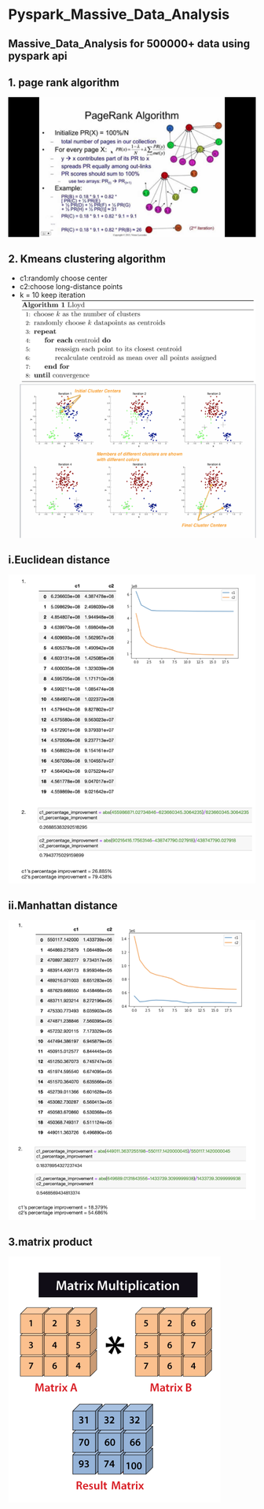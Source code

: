 # Pyspark_Massive_Data_Analysis

## Massive_Data_Analysis for 500000+ data using pyspark api

## 1. page rank algorithm
![Variable Declaration](/pyspark_img/pagerank.jpeg)
## 2. Kmeans clustering algorithm
* c1:randomly choose center 
* c2:choose long-distance points
* k = 10 keep iteration
![Variable Declaration](/pyspark_img/kmeans_algo.png
)
![Variable Declaration](/pyspark_img/kmeanss.png)
## i.Euclidean distance
![Variable Declaration](/pyspark_img/Euclidean.png)
## ii.Manhattan distance
![Variable Declaration](/pyspark_img/manhattan.png)
## 3.matrix product
![Variable Declaration](/pyspark_img/matrix-multiplication.png)
